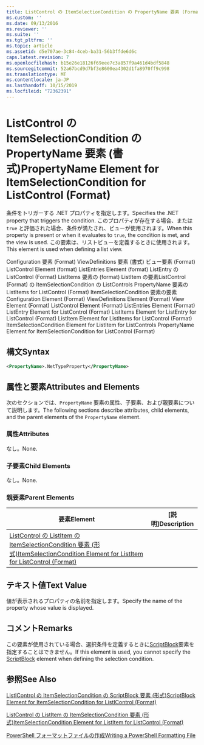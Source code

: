 ```yaml
---
title: ListControl の ItemSelectionCondition の PropertyName 要素 (Format) |Microsoft Docs
ms.custom: ''
ms.date: 09/13/2016
ms.reviewer: ''
ms.suite: ''
ms.tgt_pltfrm: ''
ms.topic: article
ms.assetid: d5e707ae-3c84-4ceb-ba31-56b3ffde6d6c
caps.latest.revision: 7
ms.openlocfilehash: b15e26e18126f69eee7c3a857f9a461d4bdf5848
ms.sourcegitcommit: 52a67bcd9d7bf3e8600ea4302d1fa8970ff9c998
ms.translationtype: MT
ms.contentlocale: ja-JP
ms.lasthandoff: 10/15/2019
ms.locfileid: "72362391"
---
```

# <a name="propertyname-element-for-itemselectioncondition-for-listcontrol-format"></a><span data-ttu-id="3bbdf-102">ListControl の ItemSelectionCondition の PropertyName 要素 (書式)</span><span class="sxs-lookup"><span data-stu-id="3bbdf-102">PropertyName Element for ItemSelectionCondition for ListControl (Format)</span></span>

<span data-ttu-id="3bbdf-103">条件をトリガーする .NET プロパティを指定します。</span><span class="sxs-lookup"><span data-stu-id="3bbdf-103">Specifies the .NET property that triggers the condition.</span></span> <span data-ttu-id="3bbdf-104">このプロパティが存在する場合、または `true` と評価された場合、条件が満たされ、ビューが使用されます。</span><span class="sxs-lookup"><span data-stu-id="3bbdf-104">When this property is present or when it evaluates to `true`, the condition is met, and the view is used.</span></span> <span data-ttu-id="3bbdf-105">この要素は、リストビューを定義するときに使用されます。</span><span class="sxs-lookup"><span data-stu-id="3bbdf-105">This element is used when defining a list view.</span></span>

<span data-ttu-id="3bbdf-106">Configuration 要素 (Format) ViewDefinitions 要素 (書式) ビュー要素 (Format) ListControl Element (format) ListEntries Element (format) ListEntry の ListControl (Format) ListItems 要素の (format) ListItem の要素ListControl (Format) の ItemSelectionCondition の ListControls PropertyName 要素の ListItems for ListControl (Format) ItemSelectionCondition 要素の要素</span><span class="sxs-lookup"><span data-stu-id="3bbdf-106">Configuration Element (Format) ViewDefinitions Element (Format) View Element (Format) ListControl Element (Format) ListEntries Element (Format) ListEntry Element for ListControl (Format) ListItems Element for ListEntry for ListControl (Format) ListItem Element for ListItems for ListControl (Format) ItemSelectionCondition Element for ListItem for ListControls PropertyName Element for ItemSelectionCondition for ListControl (Format)</span></span>

## <a name="syntax"></a><span data-ttu-id="3bbdf-107">構文</span><span class="sxs-lookup"><span data-stu-id="3bbdf-107">Syntax</span></span>

```xml
<PropertyName>.NetTypeProperty</PropertyName>
```

## <a name="attributes-and-elements"></a><span data-ttu-id="3bbdf-108">属性と要素</span><span class="sxs-lookup"><span data-stu-id="3bbdf-108">Attributes and Elements</span></span>

<span data-ttu-id="3bbdf-109">次のセクションでは、`PropertyName` 要素の属性、子要素、および親要素について説明します。</span><span class="sxs-lookup"><span data-stu-id="3bbdf-109">The following sections describe attributes, child elements, and the parent elements of the `PropertyName` element.</span></span>

### <a name="attributes"></a><span data-ttu-id="3bbdf-110">属性</span><span class="sxs-lookup"><span data-stu-id="3bbdf-110">Attributes</span></span>

<span data-ttu-id="3bbdf-111">なし。</span><span class="sxs-lookup"><span data-stu-id="3bbdf-111">None.</span></span>

### <a name="child-elements"></a><span data-ttu-id="3bbdf-112">子要素</span><span class="sxs-lookup"><span data-stu-id="3bbdf-112">Child Elements</span></span>

<span data-ttu-id="3bbdf-113">なし。</span><span class="sxs-lookup"><span data-stu-id="3bbdf-113">None.</span></span>

### <a name="parent-elements"></a><span data-ttu-id="3bbdf-114">親要素</span><span class="sxs-lookup"><span data-stu-id="3bbdf-114">Parent Elements</span></span>

|<span data-ttu-id="3bbdf-115">要素</span><span class="sxs-lookup"><span data-stu-id="3bbdf-115">Element</span></span>|<span data-ttu-id="3bbdf-116">[説明]</span><span class="sxs-lookup"><span data-stu-id="3bbdf-116">Description</span></span>|
|-------------|-----------------|
|[<span data-ttu-id="3bbdf-117">ListControl の ListItem の ItemSelectionCondition 要素 (形式)</span><span class="sxs-lookup"><span data-stu-id="3bbdf-117">ItemSelectionCondition Element for ListItem for ListControl (Format)</span></span>](./itemselectioncondition-element-for-listitem-for-listcontrol-format.md)||

## <a name="text-value"></a><span data-ttu-id="3bbdf-118">テキスト値</span><span class="sxs-lookup"><span data-stu-id="3bbdf-118">Text Value</span></span>

<span data-ttu-id="3bbdf-119">値が表示されるプロパティの名前を指定します。</span><span class="sxs-lookup"><span data-stu-id="3bbdf-119">Specify the name of the property whose value is displayed.</span></span>

## <a name="remarks"></a><span data-ttu-id="3bbdf-120">コメント</span><span class="sxs-lookup"><span data-stu-id="3bbdf-120">Remarks</span></span>

<span data-ttu-id="3bbdf-121">この要素が使用されている場合、選択条件を定義するときに[ScriptBlock](./scriptblock-element-for-itemselectioncondition-for-listcontrol-format.md)要素を指定することはできません。</span><span class="sxs-lookup"><span data-stu-id="3bbdf-121">If this element is used, you cannot specify the [ScriptBlock](./scriptblock-element-for-itemselectioncondition-for-listcontrol-format.md) element when defining the selection condition.</span></span>

## <a name="see-also"></a><span data-ttu-id="3bbdf-122">参照</span><span class="sxs-lookup"><span data-stu-id="3bbdf-122">See Also</span></span>

[<span data-ttu-id="3bbdf-123">ListIControl の ItemSelectionCondition の ScriptBlock 要素 (形式)</span><span class="sxs-lookup"><span data-stu-id="3bbdf-123">ScriptBlock Element for ItemSelectionCondition for ListIControl (Format)</span></span>](./scriptblock-element-for-itemselectioncondition-for-listcontrol-format.md)

[<span data-ttu-id="3bbdf-124">ListControl の ListItem の ItemSelectionCondition 要素 (形式)</span><span class="sxs-lookup"><span data-stu-id="3bbdf-124">ItemSelectionCondition Element for ListItem for ListControl (Format)</span></span>](./itemselectioncondition-element-for-listitem-for-listcontrol-format.md)

[<span data-ttu-id="3bbdf-125">PowerShell フォーマットファイルの作成</span><span class="sxs-lookup"><span data-stu-id="3bbdf-125">Writing a PowerShell Formatting File</span></span>](./writing-a-powershell-formatting-file.md)
